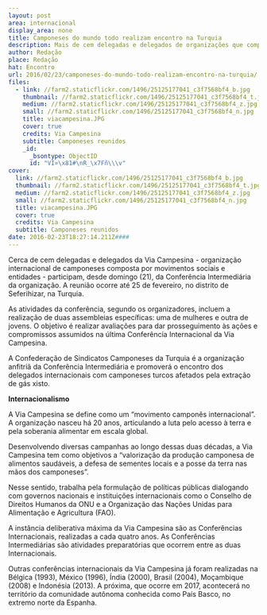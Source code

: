 ```yaml
---
layout: post
area: internacional
display_area: none
title: Camponeses do mundo todo realizam encontro na Turquia
description: Mais de cem delegadas e delegados de organizações que compõe a Via Campesina estão presentes
author: Redação
place: Redação
hat: Encontro
url: 2016/02/23/camponeses-do-mundo-todo-realizam-encontro-na-turquia/
files:
  - link: //farm2.staticflickr.com/1496/25125177041_c3f7568bf4_b.jpg
    thumbnail: //farm2.staticflickr.com/1496/25125177041_c3f7568bf4_t.jpg
    medium: //farm2.staticflickr.com/1496/25125177041_c3f7568bf4_z.jpg
    small: //farm2.staticflickr.com/1496/25125177041_c3f7568bf4_n.jpg
    title: viacampesina.JPG
    cover: true
    credits: Via Campesina
    subtitle: Camponeses reunidos
    _id:
      _bsontype: ObjectID
      id: "VÌ¤\x81#\nR_\x7Fñ\\\v"
cover:
  link: //farm2.staticflickr.com/1496/25125177041_c3f7568bf4_b.jpg
  thumbnail: //farm2.staticflickr.com/1496/25125177041_c3f7568bf4_t.jpg
  medium: //farm2.staticflickr.com/1496/25125177041_c3f7568bf4_z.jpg
  small: //farm2.staticflickr.com/1496/25125177041_c3f7568bf4_n.jpg
  title: viacampesina.JPG
  cover: true
  credits: Via Campesina
  subtitle: Camponeses reunidos
date: 2016-02-23T18:27:14.211Z####
---
```

<p>Cerca de cem delegadas e delegados da Via Campesina - organiza&ccedil;&atilde;o internacional de camponeses composta por movimentos sociais e entidades - participam, desde domingo (21), da Confer&ecirc;ncia Intermedi&aacute;ria da organiza&ccedil;&atilde;o. A reuni&atilde;o ocorre at&eacute; 25 de fevereiro, no distrito de Seferihizar, na Turquia.</p>

<p dir="ltr">As atividades da confer&ecirc;ncia, segundo os organizadores, incluem a realiza&ccedil;&atilde;o de duas assembleias espec&iacute;ficas: uma de mulheres e outra de jovens. O objetivo &eacute; realizar avalia&ccedil;&otilde;es para dar prosseguimento &agrave;s a&ccedil;&otilde;es e compromissos assumidos na &uacute;ltima Confer&ecirc;ncia Internacional da Via Campesina.</p>

<p dir="ltr">A Confedera&ccedil;&atilde;o de Sindicatos Camponeses da Turquia &eacute; a organiza&ccedil;&atilde;o anfitri&atilde; da Confer&ecirc;ncia Intermedi&aacute;ria e promover&aacute; o encontro dos delegados internacionais com camponeses turcos afetados pela extra&ccedil;&atilde;o de g&aacute;s xisto.</p>

<p dir="ltr"><strong>Internacionalismo</strong></p>

<p dir="ltr">A Via Campesina se define como um &ldquo;movimento campon&ecirc;s internacional&rdquo;. A organiza&ccedil;&atilde;o nasceu h&aacute; 20 anos, articulando a luta pelo acesso &agrave; terra e pela soberania alimentar em escala global.</p>

<p dir="ltr">Desenvolvendo diversas campanhas ao longo dessas duas d&eacute;cadas, a Via Campesina tem como objetivos a &ldquo;valoriza&ccedil;&atilde;o da produ&ccedil;&atilde;o camponesa de alimentos saud&aacute;veis, a defesa de sementes locais e a posse da terra nas m&atilde;os dos camponeses&rdquo;.</p>

<p dir="ltr">Nesse sentido, trabalha pela formula&ccedil;&atilde;o de pol&iacute;ticas p&uacute;blicas dialogando com governos nacionais e institui&ccedil;&otilde;es internacionais como o Conselho de Direitos Humanos da ONU e a Organiza&ccedil;&atilde;o das Na&ccedil;&otilde;es Unidas para Alimenta&ccedil;&atilde;o e Agricultura (FAO).</p>

<p dir="ltr">A inst&acirc;ncia deliberativa m&aacute;xima da Via Campesina s&atilde;o as Confer&ecirc;ncias Internacionais, realizadas a cada quatro anos. As Confer&ecirc;ncias Intermedi&aacute;rias s&atilde;o atividades preparat&oacute;rias que ocorrem entre as duas Internacionais.</p>

<p>Outras confer&ecirc;ncias internacionais da Via Campesina j&aacute; foram realizadas na B&eacute;lgica (1993), M&eacute;xico (1996), &Iacute;ndia (2000), Brasil (2004), Mo&ccedil;ambique (2008) e Indon&eacute;sia (2013). A pr&oacute;xima, que ocorre em 2017, acontecer&aacute; no territ&oacute;rio da comunidade aut&ocirc;noma conhecida como Pa&iacute;s Basco, no extremo norte da Espanha.</p>

